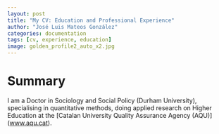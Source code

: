 ```yaml
---
layout: post
title: "My CV: Education and Professional Experience"
author: "José Luis Mateos González"
categories: documentation
tags: [cv, experience, education]
image: golden_profile2_auto_x2.jpg
---
```


# Summary
I am a Doctor in Sociology and Social Policy (Durham University), specialising in quantitative methods, doing applied research on Higher Education at the [Catalan University Quality Assurance Agency (AQU)] (www.aqu.cat).

